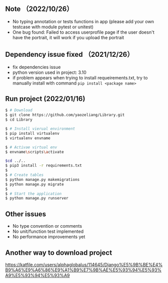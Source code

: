 ## Note （2022/10/26）
 - No typing annotation or tests functions in app  (please add your own testcase with module pytest or unitest)
 - One bug found: Failed to access userprofile page if the user doesn't have the portrait, it will work if you upload the portrait 
 

## Dependency issue fixed （2021/12/26）
 - fix dependencies issue
 - python version used in project: 3.10
 - if problem appears when trying to install requeirements.txt, try to manually install with command `pip install <package name>`

## Run project (2022/01/16)

```bash
$ # Download
$ git clone https://github.com/yaozeliang/Library.git
$ cd Library

$ # Install vierual environment
$ pip install virtualenv
$ virtualenv envname

$ # Activae virtual env
$ envname\scripts\activate

$cd ../..
$ pip3 install -r requirements.txt
$
$ # Create tables
$ python manage.py makemigrations
$ python manage.py migrate
$
$ # Start the application 
$ python manage.py runserver 

```
## Other issues
 - No type convention or comments
 - No unit/function test implemented
 - No performance improvements yet

## Another way to download project
https://katfile.com/users/alphaglobalus/114645/Django%E5%9B%BE%E4%B9%A6%E9%A6%86%E9%A1%B9%E7%9B%AE%E5%93%94%E5%93%A9%E5%93%94%E5%93%A9
